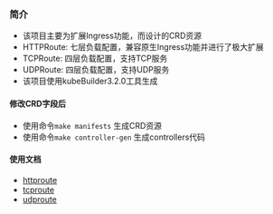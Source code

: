 ### 简介

- 该项目主要为扩展Ingress功能，而设计的CRD资源
- HTTPRoute: 七层负载配置，兼容原生Ingress功能并进行了极大扩展
- TCPRoute: 四层负载配置，支持TCP服务
- UDPRoute: 四层负载配置，支持UDP服务
- 该项目使用kubeBuilder3.2.0工具生成

#### 修改CRD字段后

- 使用命令`make manifests` 生成CRD资源
- 使用命令`make controller-gen` 生成controllers代码

#### 使用文档

- [httproute](docs/httproute.md)
- [tcproute](docs/tcproute.md)
- [udproute](docs/udproute.md)